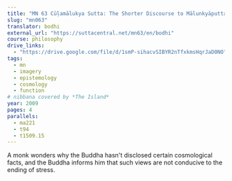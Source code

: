 ```yaml
---
title: "MN 63 Cūḷamālukya Sutta: The Shorter Discourse to Mālunkyāputta"
slug: "mn063"
translator: bodhi
external_url: "https://suttacentral.net/mn63/en/bodhi"
course: philosophy
drive_links:
  - "https://drive.google.com/file/d/1smP-sihacvSIBYR2nTfxkmsHqrJaD0NO"
tags:
  - mn
  - imagery
  - epistemology
  - cosmology
  - function
# nibbana covered by *The Island*
year: 2009
pages: 4
parallels:
  - ma221
  - t94
  - t1509.15
---
```


A monk wonders why the Buddha hasn't disclosed certain cosmological facts, and the Buddha informs him that such views are not conducive to the ending of stress.
